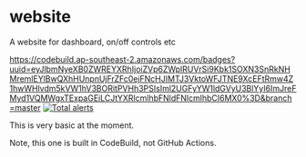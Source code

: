 # website
A website for dashboard, on/off controls etc

https://codebuild.ap-southeast-2.amazonaws.com/badges?uuid=eyJlbmNyeXB0ZWREYXRhIjoiZVp6ZWplRUVrSi9Kbk1SOXN3SnRkNHMremlEYlBwQXhHUnpnUjFrZFc0ejFNcHJIMTJ3VktoWFJTNE9XcEFtRmw4Z1hwWHlvdm5kVW1hV3BORitPVHh3PSIsIml2UGFyYW1ldGVyU3BlYyI6ImJreFMyd1VQMWgxTExpaGEiLCJtYXRlcmlhbFNldFNlcmlhbCI6MX0%3D&branch=master
[![Total alerts](https://img.shields.io/lgtm/alerts/g/serverless-minecraft/website.svg?logo=lgtm&logoWidth=18)](https://lgtm.com/projects/g/serverless-minecraft/website/alerts/)

This is very basic at the moment.

Note, this one is built in CodeBuild, not GitHub Actions.
